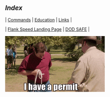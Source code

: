 <link rel="stylesheet" href="dark-theme.css">

## _Index_

| [Commands](./commands.md) | [Education](./education.md) | [Links](./links.md) |

| [Flank Speed Landing Page](https://portal.apps.mil/) | [DOD SAFE](https://safe.apps.mil/) |


![ALT TEXT](<./images/iDoWhatIWant.gif>)


